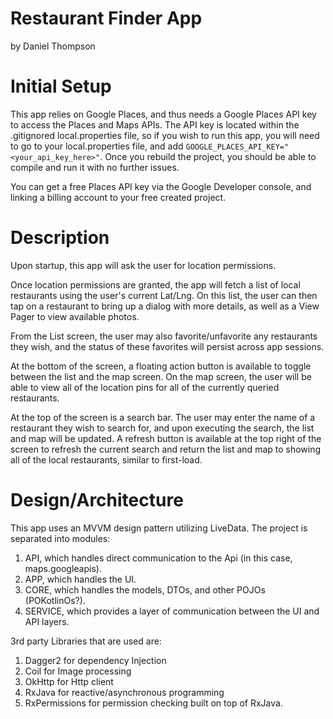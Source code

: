 # Restaurant Finder App
by Daniel Thompson

# Initial Setup
This app relies on Google Places, and thus needs a Google Places API key to access the Places and Maps APIs.
The API key is located within the .gitignored local.properties file, so if you wish to run this app, you will need to go
to your local.properties file, and add `GOOGLE_PLACES_API_KEY="<your_api_key_here>"`.
Once you rebuild the project, you should be able to compile and run it with no further issues.

You can get a free Places API key via the Google Developer console, and linking a billing account to your free created project.

# Description
Upon startup, this app will ask the user for location permissions.

Once location permissions are granted, the app will fetch a list of local restaurants using the user's
current Lat/Lng. On this list, the user can then tap on a restaurant to bring up a dialog with more details,
as well as a View Pager to view available photos.

From the List screen, the user may also favorite/unfavorite any restaurants they wish, and the status of these
favorites will persist across app sessions.

At the bottom of the screen, a floating action button is available to toggle between the list and the map screen.
On the map screen, the user will be able to view all of the location pins for all of the currently queried restaurants.

At the top of the screen is a search bar. The user may enter the name of a restaurant they wish to search for, and upon executing the search,
the list and map will be updated. A refresh button is available at the top right of the screen to refresh the current search and return the list and map
to showing all of the local restaurants, similar to first-load.

# Design/Architecture
This app uses an MVVM design pattern utilizing LiveData. The project is separated into modules:
1) API, which handles direct communication to the Api (in this case, maps.googleapis).
2) APP, which handles the UI.
3) CORE, which handles the models, DTOs, and other POJOs (POKotlinOs?).
4) SERVICE, which provides a layer of communication between the UI and API layers.

3rd party Libraries that are used are:
1) Dagger2 for dependency Injection
2) Coil for Image processing
3) OkHttp for Http client
4) RxJava for reactive/asynchronous programming
5) RxPermissions for permission checking built on top of RxJava.
